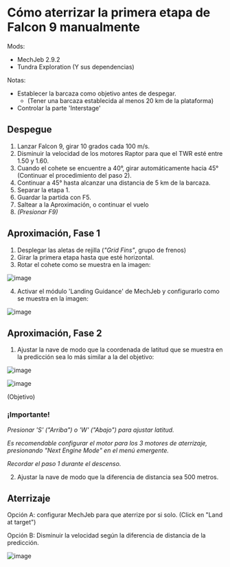 # Cómo aterrizar la primera etapa de Falcon 9 manualmente
Mods:
- MechJeb 2.9.2
- Tundra Exploration (Y sus dependencias)

Notas:
- Establecer la barcaza como objetivo antes de despegar.
  - (Tener una barcaza establecida al menos 20 km de la plataforma)
- Controlar la parte 'Interstage'
## Despegue
1. Lanzar Falcon 9, girar 10 grados cada 100 m/s.
2. Disminuir la velocidad de los motores Raptor para que el TWR esté entre 1.50 y 1.60.
3. Cuando el cohete se encuentre a 40°, girar automáticamente hacia 45° (Continuar el procedimiento del paso 2).
4. Continuar a 45° hasta alcanzar una distancia de 5 km de la barcaza.
5. Separar la etapa 1.
6. Guardar la partida con F5.
7. Saltear a la Aproximación, o continuar el vuelo
8. _(Presionar F9)_

## Aproximación, Fase 1
1. Desplegar las aletas de rejilla (_"Grid Fins"_, grupo de frenos)
2. Girar la primera etapa hasta que esté horizontal.
3. Rotar el cohete como se muestra en la imagen:

![image](https://user-images.githubusercontent.com/73393487/231913296-12cd32be-c5aa-4a3a-bb3c-5fcf559e28e7.png)

4. Activar el módulo 'Landing Guidance' de MechJeb y configurarlo como se muestra en la imagen:

![image](https://user-images.githubusercontent.com/73393487/231913682-02666d23-7300-4d27-99d1-7f78bff70c72.png)

## Aproximación, Fase 2

1. Ajustar la nave de modo que la coordenada de latitud que se muestra en la predicción sea lo más similar a la del objetivo:

![image](https://user-images.githubusercontent.com/73393487/231914987-cfbc9d1c-c728-4bc5-9d9e-171628ab0632.png)

![image](https://user-images.githubusercontent.com/73393487/231915316-271ef873-68ed-4271-9bc7-3f18a5c04b30.png)

(Objetivo)

### ¡Importante!
_Presionar 'S' ("Arriba") o 'W' ("Abajo") para ajustar latitud._

_Es recomendable configurar el motor para los 3 motores de aterrizaje, presionando "Next Engine Mode" en el menú emergente._

_Recordar el paso 1 durante el descenso._

2. Ajustar la nave de modo que la diferencia de distancia sea 500 metros. 


## Aterrizaje
Opción A: configurar MechJeb para que aterrize por si solo. (Click en "Land at target")

Opción B: Disminuir la velocidad según la diferencia de distancia de la predicción.

![image](https://user-images.githubusercontent.com/73393487/231919112-7ec72831-5127-48a1-bc11-2eef87cddb1f.png)

